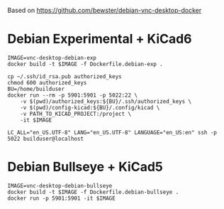 Based on https://github.com/bewster/debian-vnc-desktop-docker


Debian Experimental + KiCad6
============================

```
IMAGE=vnc-desktop-debian-exp
docker build -t $IMAGE -f Dockerfile.debian-exp .

cp ~/.ssh/id_rsa.pub authorized_keys
chmod 600 authorized_keys
BU=/home/builduser
docker run --rm -p 5901:5901 -p 5022:22 \
    -v $(pwd)/authorized_keys:${BU}/.ssh/authorized_keys \
    -v $(pwd)/config-kicad:${BU}/.config/kicad \
    -v PATH_TO_KICAD_PROJECT:/project \
    -it $IMAGE

LC_ALL="en_US.UTF-8" LANG="en_US.UTF-8" LANGUAGE="en_US:en" ssh -p 5022 builduser@localhost

```


Debian Bullseye + KiCad5
========================

```
IMAGE=vnc-desktop-debian-bullseye
docker build -t $IMAGE -f Dockerfile.debian-bullseye .
docker run -p 5901:5901 -it $IMAGE
```
